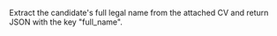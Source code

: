 Extract the candidate's full legal name from the attached CV and return JSON with the key "full_name".